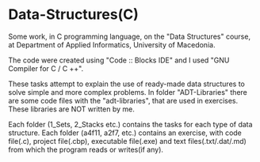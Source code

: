 # Data-Structures(C)
Some work, in C programming language, on the "Data Structures" course,
at Department of Applied Informatics, University of Macedonia.

The code were created using "Code :: Blocks IDE" and I used "GNU Compiler for C / C ++".

These tasks attempt to explain the use of ready-made data structures to solve simple and more complex problems.
In folder "ADT-Libraries" there are some code files with the "adt-libraries", that are used in exercises.
These libraries are NOT written by me.

Each folder (1_Sets, 2_Stacks etc.) contains the tasks for each type of data structure.
Each folder (a4f11, a2f7, etc.) contains an exercise, with code file(.c), project file(.cbp), executable file(.exe)
and text files(.txt/.dat/.md) from which the program reads or writes(if any).